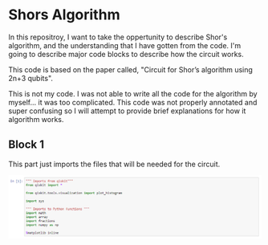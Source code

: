 # Shors Algorithm
In this repositroy, I want to take the oppertunity to describe Shor's algorithm, and the understanding that I have gotten from the code. I'm going to describe major code blocks to describe how the circuit works.

This code is based on the paper called, "Circuit for Shor’s algorithm using 2n+3 qubits".

This is not my code. I was not able to write all the code for the algorithm by myself... it was too complicated. This code was not properly annotated and super confusing  so I will attempt to provide brief explanations for how it algorithm works.

## Block 1
This part just imports the files that will be needed for the circuit.



![alt text](images/Capture1.PNG)
